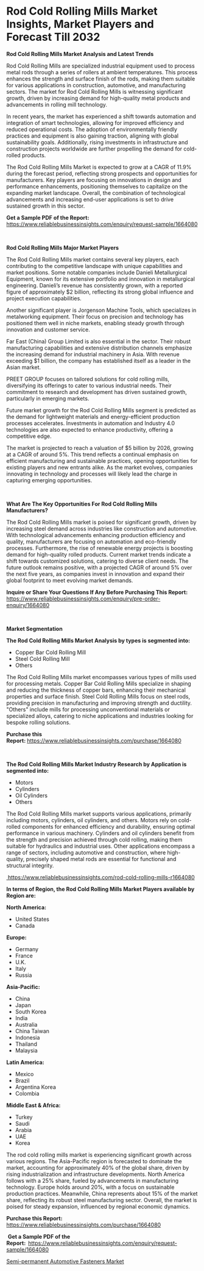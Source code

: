 <p><h1>Rod Cold Rolling Mills Market Insights, Market Players and Forecast Till 2032</h1></p><p><strong>Rod Cold Rolling Mills Market Analysis and Latest Trends</strong></p>
<p><p>Rod Cold Rolling Mills are specialized industrial equipment used to process metal rods through a series of rollers at ambient temperatures. This process enhances the strength and surface finish of the rods, making them suitable for various applications in construction, automotive, and manufacturing sectors. The market for Rod Cold Rolling Mills is witnessing significant growth, driven by increasing demand for high-quality metal products and advancements in rolling mill technology.</p><p>In recent years, the market has experienced a shift towards automation and integration of smart technologies, allowing for improved efficiency and reduced operational costs. The adoption of environmentally friendly practices and equipment is also gaining traction, aligning with global sustainability goals. Additionally, rising investments in infrastructure and construction projects worldwide are further propelling the demand for cold-rolled products.</p><p>The Rod Cold Rolling Mills Market is expected to grow at a CAGR of 11.9% during the forecast period, reflecting strong prospects and opportunities for manufacturers. Key players are focusing on innovations in design and performance enhancements, positioning themselves to capitalize on the expanding market landscape. Overall, the combination of technological advancements and increasing end-user applications is set to drive sustained growth in this sector.</p></p>
<p><strong>Get a Sample PDF of the Report:&nbsp;</strong> <a href="https://www.reliablebusinessinsights.com/enquiry/request-sample/1664080?utm_campaign=2734&utm_medium=2&utm_source=Github&utm_content=ia&utm_term=23032025&utm_id=rod-cold-rolling-mills">https://www.reliablebusinessinsights.com/enquiry/request-sample/1664080</a></p>
<p>&nbsp;</p>
<p><strong>Rod Cold Rolling Mills Major Market Players</strong></p>
<p><p>The Rod Cold Rolling Mills market contains several key players, each contributing to the competitive landscape with unique capabilities and market positions. Some notable companies include Danieli Metallurgical Equipment, known for its extensive portfolio and innovation in metallurgical engineering. Danieli’s revenue has consistently grown, with a reported figure of approximately $2 billion, reflecting its strong global influence and project execution capabilities.</p><p>Another significant player is Jorgenson Machine Tools, which specializes in metalworking equipment. Their focus on precision and technology has positioned them well in niche markets, enabling steady growth through innovation and customer service. </p><p>Far East (China) Group Limited is also essential in the sector. Their robust manufacturing capabilities and extensive distribution channels emphasize the increasing demand for industrial machinery in Asia. With revenue exceeding $1 billion, the company has established itself as a leader in the Asian market.</p><p>PREET GROUP focuses on tailored solutions for cold rolling mills, diversifying its offerings to cater to various industrial needs. Their commitment to research and development has driven sustained growth, particularly in emerging markets.</p><p>Future market growth for the Rod Cold Rolling Mills segment is predicted as the demand for lightweight materials and energy-efficient production processes accelerates. Investments in automation and Industry 4.0 technologies are also expected to enhance productivity, offering a competitive edge.</p><p>The market is projected to reach a valuation of $5 billion by 2026, growing at a CAGR of around 5%. This trend reflects a continual emphasis on efficient manufacturing and sustainable practices, opening opportunities for existing players and new entrants alike. As the market evolves, companies innovating in technology and processes will likely lead the charge in capturing emerging opportunities.</p></p>
<p>&nbsp;</p>
<p><strong>What Are The Key Opportunities For Rod Cold Rolling Mills Manufacturers?</strong></p>
<p><p>The Rod Cold Rolling Mills market is poised for significant growth, driven by increasing steel demand across industries like construction and automotive. With technological advancements enhancing production efficiency and quality, manufacturers are focusing on automation and eco-friendly processes. Furthermore, the rise of renewable energy projects is boosting demand for high-quality rolled products. Current market trends indicate a shift towards customized solutions, catering to diverse client needs. The future outlook remains positive, with a projected CAGR of around 5% over the next five years, as companies invest in innovation and expand their global footprint to meet evolving market demands.</p></p>
<p><strong>Inquire or Share Your Questions If Any Before Purchasing This Report:</strong> <a href="https://www.reliablebusinessinsights.com/enquiry/pre-order-enquiry/1664080?utm_campaign=2734&utm_medium=2&utm_source=Github&utm_content=ia&utm_term=23032025&utm_id=rod-cold-rolling-mills">https://www.reliablebusinessinsights.com/enquiry/pre-order-enquiry/1664080</a></p>
<p>&nbsp;</p>
<p><strong>Market Segmentation</strong></p>
<p><strong>The Rod Cold Rolling Mills Market Analysis by types is segmented into:</strong></p>
<p><ul><li>Copper Bar Cold Rolling Mill</li><li>Steel Cold Rolling Mill</li><li>Others</li></ul></p>
<p><p>The Rod Cold Rolling Mills market encompasses various types of mills used for processing metals. Copper Bar Cold Rolling Mills specialize in shaping and reducing the thickness of copper bars, enhancing their mechanical properties and surface finish. Steel Cold Rolling Mills focus on steel rods, providing precision in manufacturing and improving strength and ductility. "Others" include mills for processing unconventional materials or specialized alloys, catering to niche applications and industries looking for bespoke rolling solutions.</p></p>
<p><strong>Purchase this Report:&nbsp;</strong><a href="https://www.reliablebusinessinsights.com/purchase/1664080?utm_campaign=2734&utm_medium=2&utm_source=Github&utm_content=ia&utm_term=23032025&utm_id=rod-cold-rolling-mills">https://www.reliablebusinessinsights.com/purchase/1664080</a></p>
<p>&nbsp;</p>
<p><strong>The Rod Cold Rolling Mills Market Industry Research by Application is segmented into:</strong></p>
<p><ul><li>Motors</li><li>Cylinders</li><li>Oil Cylinders</li><li>Others</li></ul></p>
<p><p>The Rod Cold Rolling Mills market supports various applications, primarily including motors, cylinders, oil cylinders, and others. Motors rely on cold-rolled components for enhanced efficiency and durability, ensuring optimal performance in various machinery. Cylinders and oil cylinders benefit from the strength and precision achieved through cold rolling, making them suitable for hydraulics and industrial uses. Other applications encompass a range of sectors, including automotive and construction, where high-quality, precisely shaped metal rods are essential for functional and structural integrity.</p></p>
<p><a href="https://www.reliablebusinessinsights.com/rod-cold-rolling-mills-r1664080?utm_campaign=2734&utm_medium=2&utm_source=Github&utm_content=ia&utm_term=23032025&utm_id=rod-cold-rolling-mills">&nbsp;https://www.reliablebusinessinsights.com/rod-cold-rolling-mills-r1664080</a></p>
<p><strong>In terms of Region, the Rod Cold Rolling Mills Market Players available by Region are:</strong></p>
<p>
    <p> <strong> North America: </strong>
        <ul>
            <li>United States</li>
            <li>Canada</li>
        </ul>
        </p> 
    <p> <strong> Europe: </strong>
        <ul>
            <li>Germany</li>
            <li>France</li>
            <li>U.K.</li>
            <li>Italy</li>
            <li>Russia</li>
        </ul>
        </p> 
    <p> <strong> Asia-Pacific: </strong>
        <ul>
            <li>China</li>
            <li>Japan</li>
            <li>South Korea</li>
            <li>India</li>
            <li>Australia</li>
            <li>China Taiwan</li>
            <li>Indonesia</li>
            <li>Thailand</li>
            <li>Malaysia</li>
        </ul>
        </p> 
    <p> <strong> Latin America: </strong>
        <ul>
            <li>Mexico</li>
            <li>Brazil</li>
            <li>Argentina Korea</li>
            <li>Colombia</li>
        </ul>
        </p> 
    <p> <strong> Middle East & Africa: </strong>
        <ul>
            <li>Turkey</li>
            <li>Saudi</li>
            <li>Arabia</li>
            <li>UAE</li>
            <li>Korea</li>
        </ul>
    </p>
    </p>
<p><p>The rod cold rolling mills market is experiencing significant growth across various regions. The Asia-Pacific region is forecasted to dominate the market, accounting for approximately 40% of the global share, driven by rising industrialization and infrastructure developments. North America follows with a 25% share, fueled by advancements in manufacturing technology. Europe holds around 20%, with a focus on sustainable production practices. Meanwhile, China represents about 15% of the market share, reflecting its robust steel manufacturing sector. Overall, the market is poised for steady expansion, influenced by regional economic dynamics.</p></p>
<p><strong>Purchase this Report: </strong><a href="https://www.reliablebusinessinsights.com/purchase/1664080?utm_campaign=2734&utm_medium=2&utm_source=Github&utm_content=ia&utm_term=23032025&utm_id=rod-cold-rolling-mills">https://www.reliablebusinessinsights.com/purchase/1664080</a></p>
<p>&nbsp;<strong>Get a Sample PDF of the Report:&nbsp;&nbsp;</strong><a href="https://www.reliablebusinessinsights.com/enquiry/request-sample/1664080?utm_campaign=2734&utm_medium=2&utm_source=Github&utm_content=ia&utm_term=23032025&utm_id=rod-cold-rolling-mills">https://www.reliablebusinessinsights.com/enquiry/request-sample/1664080</a></p>
<p><strong></strong></p>
<p><p><a href="https://github.com/AlisaRowe24/Market-Research-Report-List-2/blob/main/semi-permanent-automotive-fasteners-market.md?utm_campaign=2734&utm_medium=2&utm_source=Github&utm_content=ia&utm_term=23032025&utm_id=rod-cold-rolling-mills">Semi-permanent Automotive Fasteners Market</a></p></p>